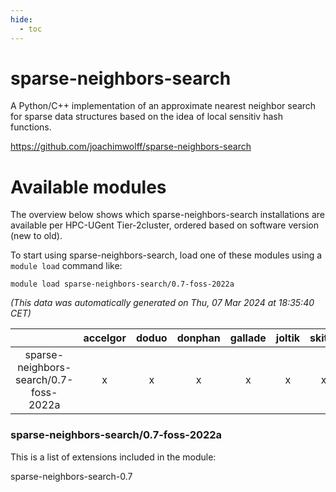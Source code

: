 ```yaml
---
hide:
  - toc
---
```


sparse-neighbors-search
=======================


A Python/C++ implementation of an approximate nearest neighbor search for sparse data structures based on the idea of local sensitiv hash functions.

https://github.com/joachimwolff/sparse-neighbors-search
# Available modules


The overview below shows which sparse-neighbors-search installations are available per HPC-UGent Tier-2cluster, ordered based on software version (new to old).

To start using sparse-neighbors-search, load one of these modules using a `module load` command like:

```shell
module load sparse-neighbors-search/0.7-foss-2022a
```

*(This data was automatically generated on Thu, 07 Mar 2024 at 18:35:40 CET)*  

| |accelgor|doduo|donphan|gallade|joltik|skitty|
| :---: | :---: | :---: | :---: | :---: | :---: | :---: |
|sparse-neighbors-search/0.7-foss-2022a|x|x|x|x|x|x|


### sparse-neighbors-search/0.7-foss-2022a

This is a list of extensions included in the module:

sparse-neighbors-search-0.7
